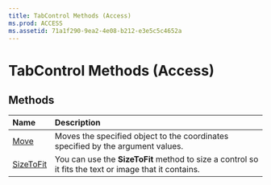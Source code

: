 ```yaml
---
title: TabControl Methods (Access)
ms.prod: ACCESS
ms.assetid: 71a1f290-9ea2-4e08-b212-e3e5c5c4652a
---
```



# TabControl Methods (Access)

## Methods



|**Name**|**Description**|
|:-----|:-----|
|[Move](tabcontrol-move-method-access.md)|Moves the specified object to the coordinates specified by the argument values.|
|[SizeToFit](tabcontrol-sizetofit-method-access.md)|You can use the  **SizeToFit** method to size a control so it fits the text or image that it contains.|

